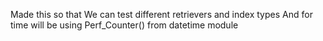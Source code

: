 Made this so that We can test different retrievers and index types 
And for time will be using Perf_Counter() from datetime module